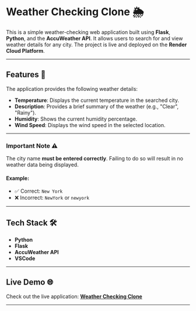 # Weather Checking Clone 🌦️  

This is a simple weather-checking web application built using **Flask**, **Python**, and the **AccuWeather API**. It allows users to search for and view weather details for any city. The project is live and deployed on the **Render Cloud Platform**.  

---

## Features 🌟  

The application provides the following weather details:  
- **Temperature**: Displays the current temperature in the searched city.  
- **Description**: Provides a brief summary of the weather (e.g., "Clear", "Rainy").  
- **Humidity**: Shows the current humidity percentage.  
- **Wind Speed**: Displays the wind speed in the selected location.  

---

### Important Note ⚠️  
The city name **must be entered correctly**. Failing to do so will result in no weather data being displayed.  

#### Example:  
- ✅ Correct: `New York`  
- ❌ Incorrect: `NewYork` or `newyork`  

---

## Tech Stack 🛠️  
- **Python**  
- **Flask**  
- **AccuWeather API**  
- **VSCode**  

---

## Live Demo 🌐  
Check out the live application: **[Weather Checking Clone](https://checkweather-phe0.onrender.com)**  

---

